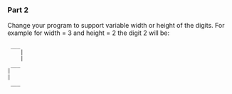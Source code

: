 ### Part 2

Change your program to support variable width or height of the digits.
For example for width = 3 and height = 2 the digit 2 will be:

```
 ___
    |
    |
 ___
|
|
 ___

```
